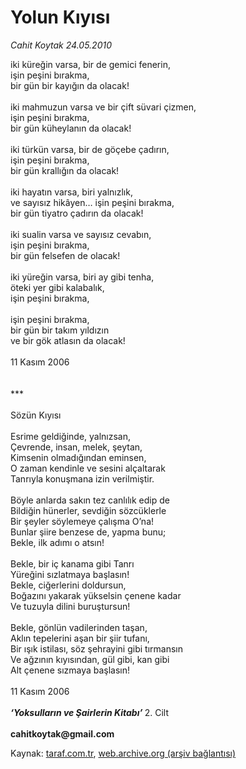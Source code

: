# Yolun Kıyısı

*Cahit Koytak 24.05.2010*

<div class="yazi">iki küreğin varsa, bir de gemici fenerin, <br/>işin peşini bırakma, <br/>bir gün bir kayığın da olacak!   <br/><br/>iki mahmuzun varsa ve bir çift süvari çizmen, <br/>işin peşini bırakma, <br/>bir gün küheylanın da olacak!   <br/><br/>iki türkün varsa, bir de göçebe çadırın, <br/>işin peşini bırakma, <br/>bir gün krallığın da olacak!     <br/><br/>iki hayatın varsa, biri yalnızlık, <br/>ve sayısız hikâyen… işin peşini bırakma, <br/>bir gün tiyatro çadırın da olacak!     <br/><br/>iki sualin varsa ve sayısız cevabın, <br/>işin peşini bırakma, <br/>bir gün felsefen de olacak!     <br/><br/>iki yüreğin varsa, biri ay gibi tenha, <br/>öteki yer gibi kalabalık, <br/>işin peşini bırakma,     <br/><br/>işin peşini bırakma, <br/>bir gün bir takım yıldızın <br/>ve bir gök atlasın da olacak!     <br/><br/>11 Kasım 2006   <br/><br/><br/>*** <br/><br/>Sözün Kıyısı   <br/><br/>Esrime geldiğinde, yalnızsan, <br/>Çevrende, insan, melek, şeytan, <br/>Kimsenin olmadığından eminsen, <br/>O zaman kendinle ve sesini alçaltarak <br/>Tanrıyla konuşmana izin verilmiştir.     <br/><br/>Böyle anlarda sakın tez canlılık edip de <br/>Bildiğin hünerler, sevdiğin sözcüklerle <br/>Bir şeyler söylemeye çalışma O’na! <br/>Bunlar şiire benzese de, yapma bunu; <br/>Bekle, ilk adımı o atsın!     <br/><br/>Bekle, bir iç kanama gibi Tanrı <br/>Yüreğini sızlatmaya başlasın! <br/>Bekle, ciğerlerini doldursun, <br/>Boğazını yakarak yükselsin çenene kadar <br/>Ve tuzuyla dilini buruştursun!     <br/><br/>Bekle, gönlün vadilerinden taşan, <br/>Aklın tepelerini aşan bir şiir tufanı, <br/>Bir ışık istilası, söz şehrayini gibi tırmansın <br/>Ve ağzının kıyısından, gül gibi, kan gibi <br/>Alt çenene sızmaya başlasın!     <br/><br/>11 Kasım 2006 <b><i><br/><br/>‘Yoksulların ve Şairlerin Kitabı’ </i></b>2. Cilt <b><br/><br/>cahitkoytak@gmail.com</b></div>

Kaynak: [taraf.com.tr](http://www.taraf.com.tr:80/cahit-koytak/makale-yolun-kiyisi.htm), [web.archive.org (arşiv bağlantısı)](http://web.archive.org/web/20100526000610/http://www.taraf.com.tr:80/cahit-koytak/makale-yolun-kiyisi.htm)
